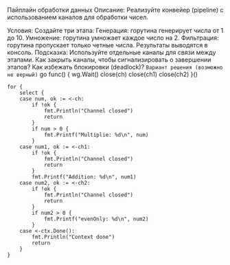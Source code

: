 Пайплайн обработки данных
Описание: Реализуйте конвейер (pipeline) с использованием каналов для обработки чисел.

Условия:
Создайте три этапа:
Генерация: горутина генерирует числа от 1 до 10.
Умножение: горутина умножает каждое число на 2.
Фильтрация: горутина пропускает только четные числа.
Результаты выводятся в консоль.
Подсказка:
Используйте отдельные каналы для связи между этапами.
Как закрыть каналы, чтобы сигнализировать о завершении этапов?
Как избежать блокировки (deadlock)?
`````Вариант решения (возможно не верный)`````
go func() {
wg.Wait()
close(ch)
close(ch1)
close(ch2)
}()

	for {
		select {
		case num, ok := <-ch:
			if !ok {
				fmt.Println("Channel closed")
				return
			}
			if num > 0 {
				fmt.Printf("Multiplie: %d\n", num)
			}
		case num1, ok := <-ch1:
			if !ok {
				fmt.Println("Channel closed")
				return
			}
			fmt.Printf("Addition: %d\n", num1)
		case num2, ok := <-ch2:
			if !ok {
				fmt.Println("Channel closed")
				return
			}
			if num2 > 0 {
				fmt.Printf("evenOnly: %d\n", num2)
			}
		case <-ctx.Done():
			fmt.Println("Context done")
			return
		}
	}



``````````````````````````````````````````